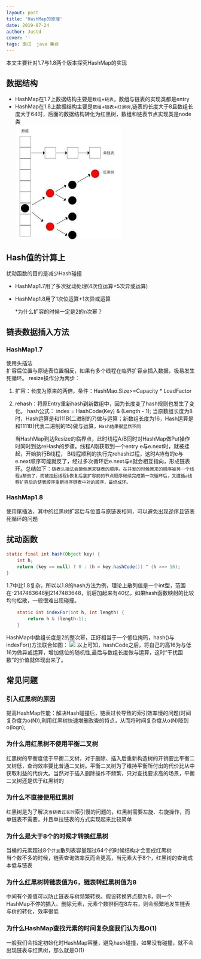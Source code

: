 ```yaml
---
layout: post
title: 'HashMap的原理'
date: 2019-07-24
author: Justd
cover: ''
tags: 面试  java 集合 
---
```

本文主要针对1.7与1.8两个版本探究HashMap的实现  


## 数据结构   
- HashMap在1.7上数据结构主要是`数组`+`链表`，数组与链表的实现类都是entry
- HashMap在1.8上数据结构主要是`数组`+`链表`+`红黑树`,链表的长度大于8且数组长度大于64时，后面的数据结构转化为红黑树，数组和链表节点实现类是node类  
![](../assets/img/2019-07/hashmap.png)

## Hash值的计算上  
扰动函数的目的是减少Hash碰撞  
- HashMap1.7用了多次扰动处理(4次位运算+5次异或运算)  
- HashMap1.8用了1次位运算+1次异或运算  
  
  *为什么扩容的时候一定是2的n次幂？   

## 链表数据插入方法  
### HashMap1.7  
使用头插法  
扩容后位置与原链表位置相反，如果有多个线程在临界扩容点插入数据，极易发生死循环。 resize操作分为两步：
1. 扩容：长度为原来的两倍，条件：HashMao.Size>=Capacity * LoadFactor
2. rehash：将原Entry重新hash到新数组中，因为长度变了hash规则也发生了变化。
hash公式： index = HashCode(Key) & (Length - 1);
当原数组长度为8时，Hash运算是和111B(二进制的7)做与运算；新数组长度为16，Hash运算是和1111B(代表二进制的15)做与运算，`Hash结果很显然不同`     

    当HashMap到达Resize的临界点，此时线程A/B同时对HashMap做Put操作时同时到达reHash的步骤。线程A刚获取到一个entry e与e.next时，就被挂起，开始执行B线程， B线程顺利的执行完rehash过程，这时A持有的e与e.next顺序可能就反了，经过多次循环后e.next与e就会相互指向，形成链表环。总结如下：`链表头插法会颠倒原来链表的顺序。在并发的时候原来的顺序被另一个线程a颠倒了，而被挂起线程b恢复后拿扩容前的节点顺序继续完成第一次循环后，又遵循a线程扩容后的链表顺序重新排序链表中对的顺序，最终成环。`

### HashMap1.8  
使用尾插法，其中的红黑树扩容后与位置与原链表相同，可以避免出现逆序且链表死循环的问题  

## 扰动函数  
```java
static final int hash(Object key) {
    int h;
    return (key == null) ? 0 : (h = key.hashCode()) ^ (h >>> 16);
}
```
1.7中比1.8复杂，所以以1.8的hash方法为例，理论上散列值是一个int型，范围在-2147483648到2147483648，前后加起来有40亿，如果hash函数映射的比较均匀松散，一般很难出现碰撞。
```java
    static int indexFor(int h, int length) {
        return h & (length-1);
    }
```
HashMap中数组长度是2的整次幂，正好相当于一个低位掩码，hash()与indexFor()方法联合如图：
![](https://ws1.sinaimg.cn/large/005TkhuCly1g5cfyocw21j30ok0dqjv8.jpg)
以上可知，hashCode之后，将自己的高16为与低16为做异或运算，增加低位的随机性,最后与数组长度做与运算，这时“干扰函数”的价值就体现出来了。

## 常见问题  

### 引入红黑树的原因   
提高HashMap性能：解决Hash碰撞后，链表过长导致的索引效率慢的问题(时间复杂度为o(N)),利用红黑树快速增删改查的特点，从而将时间复杂度从o(N)降到o(logn);   


### 为什么用红黑树不使用平衡二叉树   
红黑树的平衡度低于平衡二叉树，对于删除、插入后重新构造树的开销要比平衡二叉树低，查询效率要比普通二叉树。平衡二叉树为了维持平衡所付出的代价比从中获取利益的代价大。当然对于插入删除操作不频繁，只对查找要求高的场景，平衡二叉树还是优于红黑树的   


### 为什么不直接使用红黑树  
红黑树是为了解决`当链表过长时`索引慢的问题的，红黑树需要左旋、右旋操作，而单链表不需要，并且单拉链表的方式实现起来比较简单   


### 为什么是大于8个的时候才转换红黑树  
当桶的元素超过8个`并且`散列表容量超过64个的时候结构才会变成红黑树  
当个数不多的时候，链表查询效率反而会更高，当元素大于8个，红黑树的查询成本低与链表 


### 为什么红黑树转链表值为6，链表转红黑树值为8  
中间有个差值可以防止链表与树频繁转换。假设转换界点都为8，则一个HashMap不停的插入、删除元素，元素个数徘徊在8左右，则会频繁地发生链表与树的转化，效率很低    


### 为什么HashMap查找元素的时间复杂度我们认为是O(1)  
一般我们会指定初始化时HashMap容量，避免hash碰撞，如果没有碰撞，就不会出现链表与红黑树，那么就是O(1)  

